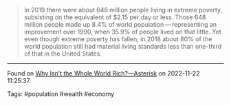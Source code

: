 > In 2019 there were about 648 million people living in extreme poverty, subsisting on the equivalent of $2.15 per day or less. Those 648 million people made up 8.4% of world population — representing an improvement over 1990, when 35.9% of people lived on that little. Yet even though extreme poverty has fallen, in 2018 about 80% of the world population still had material living standards less than one-third of that in the United States.

---

Found on [Why Isn’t the Whole World Rich?—Asterisk](https://asteriskmag.com/issues/1/why-isn-t-the-whole-world-rich#1) on 2022-11-22 11:25:37.

Tags: #population #wealth #economy 